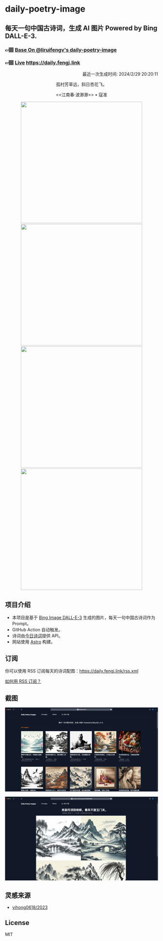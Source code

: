 
# daily-poetry-image

## 每天一句中国古诗词，生成 AI 图片 Powered by Bing DALL-E-3.

### 👉🏽 [Base On @liruifengv's daily-poetry-image](https://github.com/liruifengv/daily-poetry-image)

### 👉🏽 [Live](https://daily.fengj.link) https://daily.fengj.link

<p align="right">
  最近一次生成时间: 2024/2/29 20:20:11
</p>
<p align="center">
孤村芳草远，斜日杏花飞。
</p>
<p align="center">
<<江南春·波渺渺>> • 寇准
</p>
<p align="center">
<img src="https://tse1.mm.bing.net/th/id/OIG3.XLE2liDy38BqSf2XA4fa" height="400" width="400" />
<img src="https://tse1.mm.bing.net/th/id/OIG3.JRUMTd1V9ldEFskiGoB2" height="400" width="400" />
<img src="https://tse1.mm.bing.net/th/id/OIG3.5c5joru4WhOffakVDm.." height="400" width="400" />
<img src="https://tse3.mm.bing.net/th/id/OIG3.OckoLRq2g6xv8wOoc5eX" height="400" width="400" />
</p>

## 项目介绍

-   本项目是基于 [Bing Image DALL-E-3](https://www.bing.com/images/create) 生成的图片，每天一句中国古诗词作为 Prompt。
-   GitHub Action 自动触发。
-   诗词由[今日诗词](https://www.jinrishici.com/)提供 API。
-   网站使用 [Astro](https://astro.build) 构建。

## 订阅

你可以使用 RSS 订阅每天的诗词配图：https://daily.fengj.link/rss.xml

[如何用 RSS 订阅？](https://zhuanlan.zhihu.com/p/55026716)

## 截图

![图片列表](./screenshots/Snipaste_2023-12-28_21-00-26.png)

![图片详情](./screenshots/Snipaste_2023-12-28_21-00-53.png)

## 灵感来源

-   [yihong0618/2023](https://github.com/yihong0618/2023)

## License

MIT
